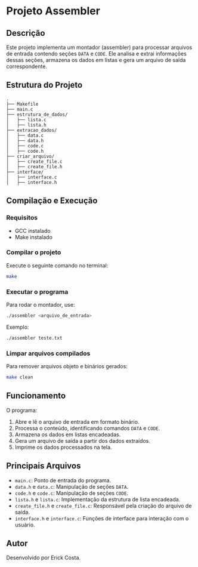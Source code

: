 # Projeto Assembler

## Descrição
Este projeto implementa um montador (assembler) para processar arquivos de entrada contendo seções `DATA` e `CODE`. Ele analisa e extrai informações dessas seções, armazena os dados em listas e gera um arquivo de saída correspondente.

## Estrutura do Projeto

```
.
├── Makefile
├── main.c
├── estrutura_de_dados/
│   ├── lista.c
│   ├── lista.h
├── extracao_dados/
│   ├── data.c
│   ├── data.h
│   ├── code.c
│   ├── code.h
├── criar_arquivo/
│   ├── create_file.c
│   ├── create_file.h
├── interface/
│   ├── interface.c
│   ├── interface.h
```

## Compilação e Execução

### Requisitos
- GCC instalado
- Make instalado

### Compilar o projeto

Execute o seguinte comando no terminal:
```sh
make
```

### Executar o programa

Para rodar o montador, use:
```sh
./assembler <arquivo_de_entrada>
```
Exemplo:
```sh
./assembler teste.txt
```

### Limpar arquivos compilados

Para remover arquivos objeto e binários gerados:
```sh
make clean
```

## Funcionamento
O programa:
1. Abre e lê o arquivo de entrada em formato binário.
2. Processa o conteúdo, identificando comandos `DATA` e `CODE`.
3. Armazena os dados em listas encadeadas.
4. Gera um arquivo de saída a partir dos dados extraídos.
5. Imprime os dados processados na tela.

## Principais Arquivos
- `main.c`: Ponto de entrada do programa.
- `data.h` e `data.c`: Manipulação de seções `DATA`.
- `code.h` e `code.c`: Manipulação de seções `CODE`.
- `lista.h` e `lista.c`: Implementação da estrutura de lista encadeada.
- `create_file.h` e `create_file.c`: Responsável pela criação do arquivo de saída.
- `interface.h` e `interface.c`: Funções de interface para interação com o usuário.

## Autor
Desenvolvido por Erick Costa.

